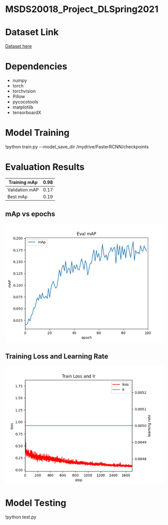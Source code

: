 # MSDS20018_Project_DLSpring2021

# Dataset Link

[Dataset here](https://drive.google.com/drive/u/0/folders/1yTuWZM-5HQYiTXteFZUJgpEdyI2gYu7F)

# Dependencies
- numpy
- torch
- torchvision
- Pillow
- pycocotools
- matplotlib
- tensorboardX


# Model Training

!python train.py --model_save_dir /mydrive/FasterRCNN/checkpoints

# Evaluation Results

Training mAp  | 0.98
------------- | -------------
Validation mAP | 0.17
Best mAp  | 0.19

## mAp vs epochs

![image](checkpoints/mAp.png)

## Training Loss and Learning Rate

![image](checkpoints/loss_and_lr.png)

# Model Testing

!python test.py



